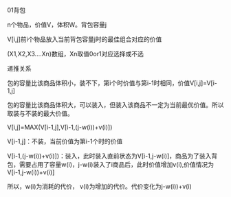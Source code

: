 01背包



n个物品，价值V，体积W。背包容量j

V[i,j]前i个物品放入当前背包容量j时的最佳组合对应的价值

(X1,X2,X3....Xn)数组，Xn取值0or1对应选择或不选



递推关系

包的容量比该商品体积小，装不下，第i个时价值与第i-1时相同，价值V[i,j]=V[i-1,j]

包的容量比该商品体积大，可以装入，但装入该商品不一定为当前最优价值。所以取装与不装的最大价值。

V[i,j]=MAX(V[i-1,j],V[i-1,(j-w(i))+v(i)])

V[i-1,j]：不装，当前价值为第i-1个时的价值

V[i-1,(j-w(i))+v(i)])：装入，此时装入直前状态为V[i-1,j-w(i)]，商品为了装入背包，需要占用了容量w(i)，j-w(i)装入了i商品后，此时价值增加v(i),价值情况为V[i-1,j-w(i))+v(i)]

所以，w(i)为消耗的代价， v(i)为增加的代价。代价变化为j-w(i))+v(i)







